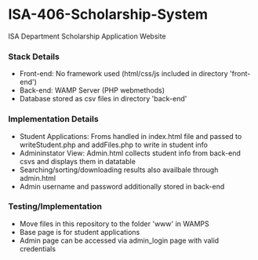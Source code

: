 # ISA-406-Scholarship-System
ISA Department Scholarship Application Website

### Stack Details 
 - Front-end: No framework used (html/css/js included in directory 'front-end')
 - Back-end: WAMP Server (PHP webmethods)
 - Database stored as csv files in directory 'back-end'
  
### Implementation Details
 - Student Applications: Froms handled in index.html file and passed to writeStudent.php and addFiles.php to write in student info
 - Admininstator View: Admin.html collects student info from back-end csvs and displays them in datatable
 - Searching/sorting/downloading results also availbale through admin.html
 - Admin username and password additionally stored in back-end
 
### Testing/Implementation
 - Move files in this repository to the folder 'www' in WAMPS
 - Base page is for student applications
 - Admin page can be accessed via admin_login page with valid credentials
